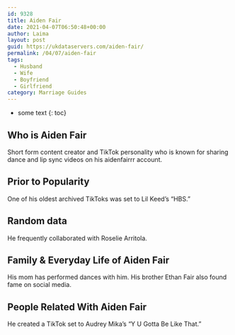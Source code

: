 ```yaml
---
id: 9328
title: Aiden Fair
date: 2021-04-07T06:50:48+00:00
author: Laima
layout: post
guid: https://ukdataservers.com/aiden-fair/
permalink: /04/07/aiden-fair
tags:
  - Husband
  - Wife
  - Boyfriend
  - Girlfriend
category: Marriage Guides
---
```


* some text
{: toc}


## Who is Aiden Fair
                  
                  
                  
Short form content creator and TikTok personality who is known for sharing dance and lip sync videos on his aidenfairrr account. 
                  
              
            
              
            
                
                
                
## Prior to Popularity
                  
                  
                  
One of his oldest archived TikToks was set to Lil Keed&#8217;s &#8220;HBS.&#8221;
                  
              
            
              
            
                
                
                
## Random data
                  
                  
                  
He frequently collaborated with Roselie Arritola. 
                  
              
            
              
            
                
                
                
## Family & Everyday Life of Aiden Fair
                  
                  
                  
His mom has performed dances with him. His brother Ethan Fair also found fame on social media. 
                  
              
            
              
            
                
                
                
## People Related With Aiden Fair
                  
                  
                  
He created a TikTok set to Audrey Mika&#8217;s &#8220;Y U Gotta Be Like That.&#8221; 
                  
              
            
              
            
                
              
            
              
              
            
            
              
            
          
          
          